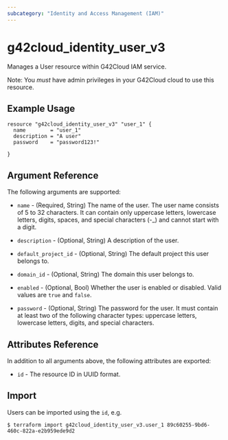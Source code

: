 ```yaml
---
subcategory: "Identity and Access Management (IAM)"
---
```


# g42cloud\_identity\_user\_v3

Manages a User resource within G42Cloud IAM service.

Note: You _must_ have admin privileges in your G42Cloud cloud to use
this resource.

## Example Usage

```hcl
resource "g42cloud_identity_user_v3" "user_1" {
  name        = "user_1"
  description = "A user"
  password    = "password123!"

}
```

## Argument Reference

The following arguments are supported:

* `name` - (Required, String) The name of the user. The user name consists of 5 to 32
     characters. It can contain only uppercase letters, lowercase letters, 
     digits, spaces, and special characters (-_) and cannot start with a digit.

* `description` - (Optional, String) A description of the user.

* `default_project_id` - (Optional, String) The default project this user belongs to.

* `domain_id` - (Optional, String) The domain this user belongs to.

* `enabled` - (Optional, Bool) Whether the user is enabled or disabled. Valid
    values are `true` and `false`.

* `password` - (Optional, String) The password for the user. It must contain at least 
     two of the following character types: uppercase letters, lowercase letters, 
     digits, and special characters.

## Attributes Reference

In addition to all arguments above, the following attributes are exported:

* `id` - The resource ID in UUID format.

## Import

Users can be imported using the `id`, e.g.

```
$ terraform import g42cloud_identity_user_v3.user_1 89c60255-9bd6-460c-822a-e2b959ede9d2
```
